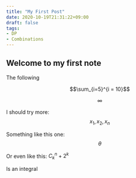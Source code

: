 ```yaml
---
title: "My First Post"
date: 2020-10-19T21:31:22+09:00
draft: false
tags: 
- DP
- Combinations  
---
```

## Welcome to my first note  

The following  

$$\sum_{i=5}^{i = 10}$$  

$$\infty$$  

I should try more: $$x_1, x_2, x_n$$  


Something like this one: $$\theta$$  

Or even like this: $C_{k}^{n} + 2^k$  

Is an integral




